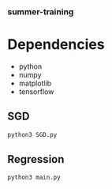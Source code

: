 ### summer-training

# Dependencies
* python
* numpy
* matplotlib
* tensorflow

## SGD
```bash
python3 SGD.py
```
## Regression
```bash
python3 main.py
```